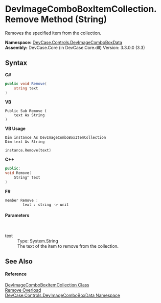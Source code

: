 # DevImageComboBoxItemCollection.Remove Method (String)
 

Removes the specified item from the collection.

**Namespace:**&nbsp;<a href="N_DevCase_Controls_DevImageComboBoxData">DevCase.Controls.DevImageComboBoxData</a><br />**Assembly:**&nbsp;DevCase.Core (in DevCase.Core.dll) Version: 3.3.0.0 (3.3)

## Syntax

**C#**<br />
``` C#
public void Remove(
	string text
)
```

**VB**<br />
``` VB
Public Sub Remove ( 
	text As String
)
```

**VB Usage**<br />
``` VB Usage
Dim instance As DevImageComboBoxItemCollection
Dim text As String

instance.Remove(text)
```

**C++**<br />
``` C++
public:
void Remove(
	String^ text
)
```

**F#**<br />
``` F#
member Remove : 
        text : string -> unit 

```


#### Parameters
&nbsp;<dl><dt>text</dt><dd>Type: System.String<br />The text of the item to remove from the collection.</dd></dl>

## See Also


#### Reference
<a href="T_DevCase_Controls_DevImageComboBoxData_DevImageComboBoxItemCollection">DevImageComboBoxItemCollection Class</a><br /><a href="Overload_DevCase_Controls_DevImageComboBoxData_DevImageComboBoxItemCollection_Remove">Remove Overload</a><br /><a href="N_DevCase_Controls_DevImageComboBoxData">DevCase.Controls.DevImageComboBoxData Namespace</a><br />